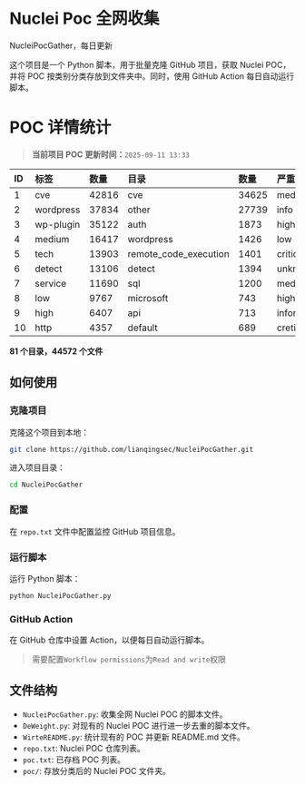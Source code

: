 # Nuclei Poc 全网收集
NucleiPocGather，每日更新

这个项目是一个 Python 脚本，用于批量克隆 GitHub 项目，获取 Nuclei POC，并将 POC 按类别分类存放到文件夹中。同时，使用 GitHub Action 每日自动运行脚本。
# POC 详情统计

> **当前项目 POC 更新时间：**`2025-09-11 13:33`

| ID | 标签      | 数量 | 目录       | 数量 | 严重性   | 数量 |
|:---| :-------- | :--- | :--------- | :--- | :------- | :--- |
| 1 | cve | 42816 | cve | 34625 | medium | 23018 |
| 2 | wordpress | 37834 | other | 27739 | info | 19879 |
| 3 | wp-plugin | 35122 | auth | 1873 | high | 14060 |
| 4 | medium | 16417 | wordpress | 1426 | low | 11046 |
| 5 | tech | 13903 | remote_code_execution | 1401 | critical | 8000 |
| 6 | detect | 13106 | detect | 1394 | unknown | 102 |
| 7 | service | 11690 | sql | 1200 | meduim | 16 |
| 8 | low | 9767 | microsoft | 743 | hight | 16 |
| 9 | high | 6407 | api | 713 | informative | 12 |
| 10 | http | 4357 | default | 689 | cretical | 2 |

**81 个目录，44572 个文件**
## 如何使用

### 克隆项目

克隆这个项目到本地：

```bash
git clone https://github.com/lianqingsec/NucleiPocGather.git
```

进入项目目录：

```bash
cd NucleiPocGather
```

### 配置

在 `repo.txt` 文件中配置监控 GitHub 项目信息。

### 运行脚本

运行 Python 脚本：

```bash
python NucleiPocGather.py
```

### GitHub Action

在 GitHub 仓库中设置 Action，以便每日自动运行脚本。

> 需要配置`Workflow permissions`为`Read and write`权限

## 文件结构

- `NucleiPocGather.py`: 收集全网 Nuclei POC 的脚本文件。
- `DeWeight.py`: 对现有的 Nuclei POC 进行进一步去重的脚本文件。
- `WirteREADME.py`: 统计现有的 POC 并更新 README.md 文件。
- `repo.txt`: Nuclei POC 仓库列表。
- `poc.txt`: 已存档 POC 列表。
- `poc/`: 存放分类后的 Nuclei POC 文件夹。

